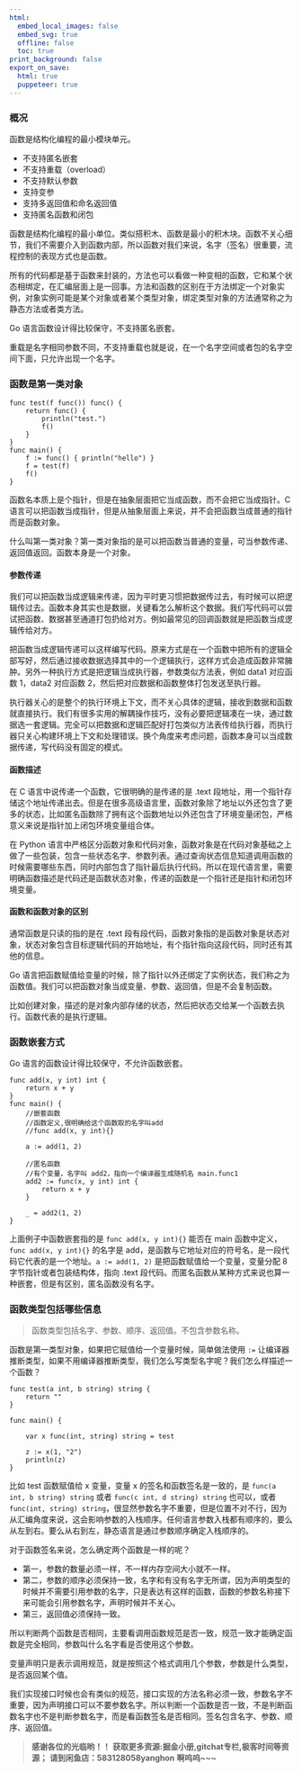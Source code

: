 ```yaml
---
html:
  embed_local_images: false
  embed_svg: true
  offline: false
  toc: true
print_background: false
export_on_save:
  html: true
  puppeteer: true
---
```

### 概况

函数是结构化编程的最小模块单元。

  * 不支持匿名嵌套
  * 不支持重载（overload）
  * 不支持默认参数
  * 支持变参
  * 支持多返回值和命名返回值
  * 支持匿名函数和闭包

函数是结构化编程的最小单位。类似搭积木、函数是最小的积木块。函数不关心细节，我们不需要介入到函数内部，所以函数对我们来说，名字（签名）很重要，流程控制的表现方式也是函数。

所有的代码都是基于函数来封装的，方法也可以看做一种变相的函数，它和某个状态相绑定，在汇编层面上是一回事。方法和函数的区别在于方法绑定一个对象实例，对象实例可能是某个对象或者某个类型对象，绑定类型对象的方法通常称之为静态方法或者类方法。

Go 语言函数设计得比较保守，不支持匿名嵌套。

重载是名字相同参数不同，不支持重载也就是说，在一个名字空间或者包的名字空间下面，只允许出现一个名字。

### 函数是第一类对象

    
    
    func test(f func()) func() {
        return func() {
            println("test.")
            f()
        }
    }
    func main() {
        f := func() { println("hello") }
        f = test(f)
        f()
    }
    

函数名本质上是个指针，但是在抽象层面把它当成函数，而不会把它当成指针。C
语言可以把函数当成指针，但是从抽象层面上来说，并不会把函数当成普通的指针而是函数对象。

什么叫第一类对象？第一类对象指的是可以把函数当普通的变量，可当参数传递、返回值返回。函数本身是一个对象。

#### 参数传递

我们可以把函数当成逻辑来传递，因为平时更习惯把数据传过去，有时候可以把逻辑传过去。函数本身其实也是数据，关键看怎么解析这个数据。我们写代码可以尝试把函数、数据甚至通道打包扔给对方。例如最常见的回调函数就是把函数当成逻辑传给对方。

把函数当成逻辑传递可以这样编写代码。原来方式是在一个函数中把所有的逻辑全部写好，然后通过接收数据选择其中的一个逻辑执行，这样方式会造成函数非常臃肿。另外一种执行方式是把逻辑当成执行器，参数类似方法表，例如
data1 对应函数 1，data2 对应函数 2，然后把对应数据和函数整体打包发送至执行器。

执行器关心的是整个的执行环境上下文，而不关心具体的逻辑，接收到数据和函数就直接执行。我们有很多实用的解耦操作技巧，没有必要把逻辑凑在一块，通过数据选一套逻辑。完全可以把数据和逻辑匹配好打包类似方法表传给执行器，而执行器只关心构建环境上下文和处理错误。换个角度来考虑问题，函数本身可以当成数据传递，写代码没有固定的模式。

#### 函数描述

在 C 语言中说传递一个函数，它很明确的是传递的是 .text
段地址，用一个指针存储这个地址传递出去。但是在很多高级语言里，函数对象除了地址以外还包含了更多的状态，比如匿名函数除了拥有这个函数地址以外还包含了环境变量闭包，严格意义来说是指针加上闭包环境变量组合体。

在 Python
语言中严格区分函数对象和代码对象，函数对象是在代码对象基础之上做了一些包装，包含一些状态名字、参数列表。通过查询状态信息知道调用函数的时候需要哪些东西，同时内部包含了指针最后执行代码。所以在现代语言里，需要明确函数描述是代码还是函数状态对象，传递的函数是一个指针还是指针和闭包环境变量。

#### 函数和函数对象的区别

通常函数是只读的指的是在 .text
段有段代码，函数对象指的是函数对象是状态对象，状态对象包含目标逻辑代码的开始地址，有个指针指向这段代码，同时还有其他的信息。

Go 语言把函数赋值给变量的时候，除了指针以外还绑定了实例状态，我们称之为函数值。我们可以把函数对象当成变量、参数、返回值，但是不会复制函数。

比如创建对象，描述的是对象内部存储的状态，然后把状态交给某一个函数去执行。函数代表的是执行逻辑。

### 函数嵌套方式

Go 语言的函数设计得比较保守，不允许函数嵌套。

    
    
    func add(x, y int) int {
        return x + y
    }
    func main() {
        //嵌套函数
        //函数定义,很明确给这个函数取的名字叫add
        //func add(x, y int){}
    
        a := add(1, 2)
    
        //匿名函数
        //有个变量，名字叫 add2，指向一个编译器生成随机名 main.func1
        add2 := func(x, y int) int {
            return x + y
        }
    
        _ = add2(1, 2)
    }
    

上面例子中函数嵌套指的是 `func add(x, y int){}` 能否在 main 函数中定义，`func add(x, y int){}` 的名字是
add，是函数与它地址对应的符号名，是一段代码它代表的是一个地址。`a := add(1, 2)` 是把函数赋值给一个变量，变量分配 8
字节指针或者包装结构体，指向 .text 段代码。而匿名函数从某种方式来说也算一种嵌套，但是有区别，匿名函数没有名字。

### 函数类型包括哪些信息

> 函数类型包括名字、参数、顺序、返回值。不包含参数名称。

函数是第一类型对象，如果把它赋值给一个变量时候，简单做法使用 `:=`
让编译器推断类型，如果不用编译器推断类型，我们怎么写类型名字呢？我们怎么样描述一个函数？

    
    
    func test(a int, b string) string {
        return ""
    }
    
    func main() {
    
        var x func(int, string) string = test
    
        z := x(1, "2")
        println(z)
    }
    

比如 test 函数赋值给 x 变量，变量 x 的签名和函数签名是一致的，是 `func(a int, b string) string` 或者
`func(c int, d string) string` 也可以，或者 `func(int, string)
string`，很显然参数名字不重要，但是位置不对不行，因为从汇编角度来说，这会影响参数的入栈顺序。任何语言参数入栈都有顺序的，要么从左到右。要么从右到左，静态语言是通过参数顺序确定入栈顺序的。

对于函数签名来说，怎么确定两个函数是一样的呢？

  * 第一，参数的数量必须一样，不一样内存空间大小就不一样。
  * 第二，参数的顺序必须保持一致，名字和有没有名字无所谓，因为声明类型的时候并不需要引用参数的名字，只是表达有这样的函数，函数的参数名称接下来可能会引用参数名字，声明时候并不关心。
  * 第三，返回值必须保持一致。

所以判断两个函数是否相同，主要看调用函数规范是否一致，规范一致才能确定函数是完全相同，参数叫什么名字看是否使用这个参数。

变量声明只是表示调用规范，就是按照这个格式调用几个参数，参数是什么类型，是否返回某个值。

我们实现接口时候也会有类似的规范，接口实现的方法名称必须一致，参数名字不重要，因为声明接口可以不要参数名字。所以判断一个函数是否一致，不是判断函数名字也不是判断参数名字，而是看函数签名是否相同。签名包含名字、参数、顺序、返回值。

> **感谢各位的光临哟！！**
> **获取更多资源:掘金小册,gitchat专栏,极客时间等资源；**
> **请到闲鱼店：583128058yanghon**
> **啊呜呜~~~**
